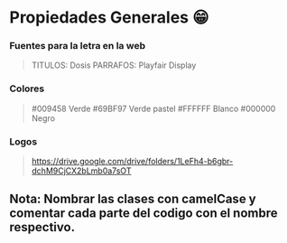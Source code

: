 # Propiedades Generales 😁
### Fuentes para la letra en la web
> TITULOS: Dosis
> PARRAFOS: Playfair Display

### Colores
> #009458 Verde
> #69BF97 Verde pastel
> #FFFFFF Blanco
> #000000 Negro

### Logos
> https://drive.google.com/drive/folders/1LeFh4-b6gbr-dchM9CjCX2bLmb0a7sOT

## Nota: Nombrar las clases con camelCase y comentar cada parte del codigo con el nombre respectivo.
